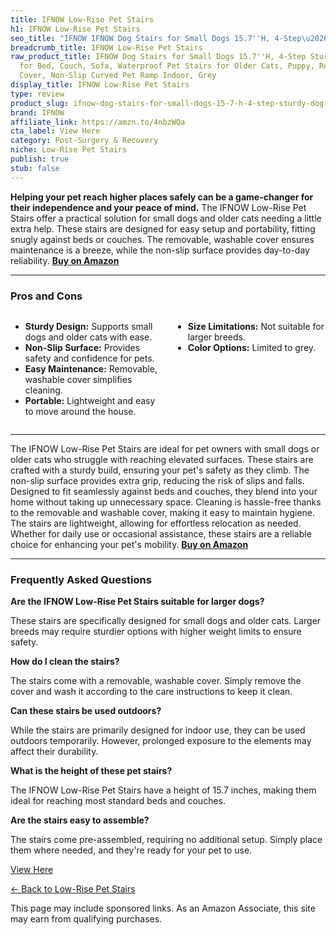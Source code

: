 ```yaml
---
title: IFNOW Low-Rise Pet Stairs
h1: IFNOW Low-Rise Pet Stairs
seo_title: "IFNOW IFNOW Dog Stairs for Small Dogs 15.7''H, 4-Step\u2026"
breadcrumb_title: IFNOW Low-Rise Pet Stairs
raw_product_title: IFNOW Dog Stairs for Small Dogs 15.7''H, 4-Step Sturdy Dog Steps
  for Bed, Couch, Sofa, Waterproof Pet Stairs for Older Cats, Puppy, Removable Washable
  Cover, Non-Slip Curved Pet Ramp Indoor, Grey
display_title: IFNOW Low-Rise Pet Stairs
type: review
product_slug: ifnow-dog-stairs-for-small-dogs-15-7-h-4-step-sturdy-dog-steps-for-bed-0a4ecdd1
brand: IFNOW
affiliate_link: https://amzn.to/4nbzWQa
cta_label: View Here
category: Post-Surgery & Recovery
niche: Low-Rise Pet Stairs
publish: true
stub: false
---
```


<div id="intro" class="full-width">
  <p><strong>Helping your pet reach higher places safely can be a game-changer for their independence and your peace of mind.</strong> The IFNOW Low-Rise Pet Stairs offer a practical solution for small dogs and older cats needing a little extra help. These stairs are designed for easy setup and portability, fitting snugly against beds or couches. The removable, washable cover ensures maintenance is a breeze, while the non-slip surface provides day-to-day reliability. <a href="https://amzn.to/4nbzWQa" rel="nofollow sponsored noopener" target="_blank"><strong>Buy on Amazon</strong></a></p>
</div>

<hr />
<h3 id="pros-cons">Pros and Cons</h3>
<div class="pc-grid" style="display:grid;grid-template-columns:1fr 1fr;gap:16px;">
  <ul>
    <li><strong>Sturdy Design:</strong> Supports small dogs and older cats with ease.</li>
    <li><strong>Non-Slip Surface:</strong> Provides safety and confidence for pets.</li>
    <li><strong>Easy Maintenance:</strong> Removable, washable cover simplifies cleaning.</li>
    <li><strong>Portable:</strong> Lightweight and easy to move around the house.</li>
  </ul>
  <ul>
    <li><strong>Size Limitations:</strong> Not suitable for larger breeds.</li>
    <li><strong>Color Options:</strong> Limited to grey.</li>
  </ul>
</div>
<hr />

<div class="full-width">
  <p>The IFNOW Low-Rise Pet Stairs are ideal for pet owners with small dogs or older cats who struggle with reaching elevated surfaces. These stairs are crafted with a sturdy build, ensuring your pet's safety as they climb. The non-slip surface provides extra grip, reducing the risk of slips and falls. Designed to fit seamlessly against beds and couches, they blend into your home without taking up unnecessary space. Cleaning is hassle-free thanks to the removable and washable cover, making it easy to maintain hygiene. The stairs are lightweight, allowing for effortless relocation as needed. Whether for daily use or occasional assistance, these stairs are a reliable choice for enhancing your pet's mobility. <a href="https://amzn.to/4nbzWQa" rel="nofollow sponsored noopener" target="_blank"><strong>Buy on Amazon</strong></a></p>
</div>

<hr />
<h3 id="faqs">Frequently Asked Questions</h3>

<p><strong>Are the IFNOW Low-Rise Pet Stairs suitable for larger dogs?</strong></p>
<p>These stairs are specifically designed for small dogs and older cats. Larger breeds may require sturdier options with higher weight limits to ensure safety.</p>

<p><strong>How do I clean the stairs?</strong></p>
<p>The stairs come with a removable, washable cover. Simply remove the cover and wash it according to the care instructions to keep it clean.</p>

<p><strong>Can these stairs be used outdoors?</strong></p>
<p>While the stairs are primarily designed for indoor use, they can be used outdoors temporarily. However, prolonged exposure to the elements may affect their durability.</p>

<p><strong>What is the height of these pet stairs?</strong></p>
<p>The IFNOW Low-Rise Pet Stairs have a height of 15.7 inches, making them ideal for reaching most standard beds and couches.</p>

<p><strong>Are the stairs easy to assemble?</strong></p>
<p>The stairs come pre-assembled, requiring no additional setup. Simply place them where needed, and they're ready for your pet to use.</p>
<p><a class="btn" href="https://amzn.to/4nbzWQa" target="_blank" rel="nofollow sponsored noopener">View Here</a></p>
<p><a href="/roundups/post-surgery-recovery/low-rise-pet-stairs/">← Back to Low-Rise Pet Stairs</a></p>
<aside class="disclosure">This page may include sponsored links. As an Amazon Associate, this site may earn from qualifying purchases.</aside>
